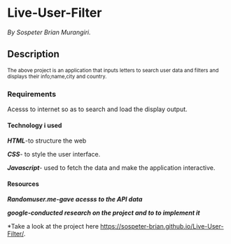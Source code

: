 # Live-User-Filter
*By Sospeter Brian Murangiri.*
## Description
<sub>The above project is an application that inputs letters to search user
  data and filters and displays their info;name,city and country.</sub>
### Requirements
Acesss to internet so as to search and load the display output.

#### Technology i used
***HTML***-to structure the web

***CSS***- to style the user interface.

***Javascript***- used to fetch the data and make the application interactive.

#### Resources
***Randomuser.me-gave acesss to the API data***

***google-conducted research on the project and to to implement it***

*Take a look at the project here https://sospeter-brian.github.io/Live-User-Filter/.

